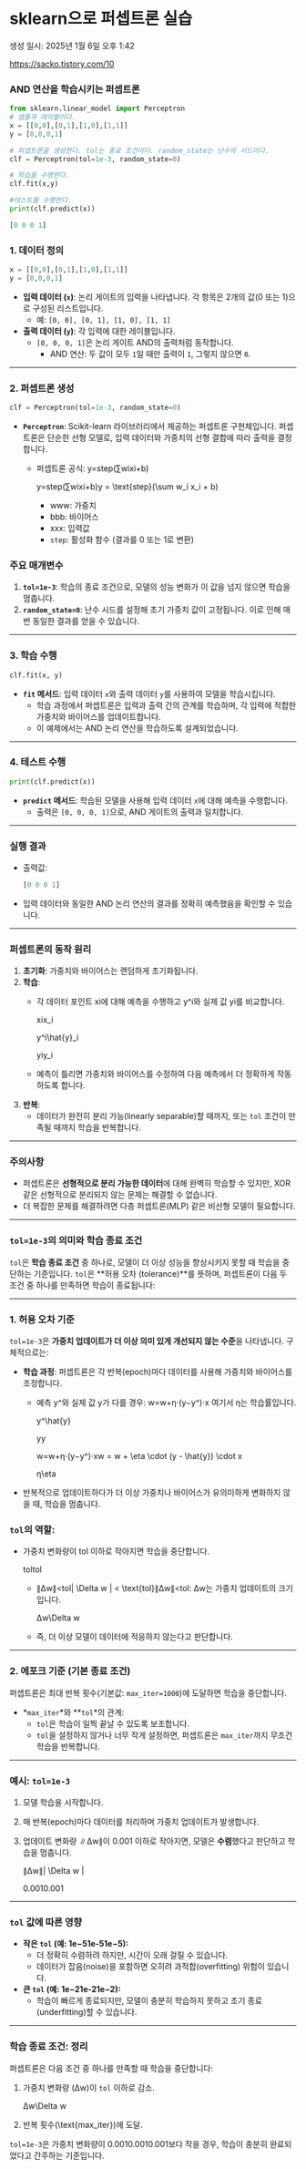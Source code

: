 # sklearn으로 퍼셉트론 실습

생성 일시: 2025년 1월 6일 오후 1:42

https://sacko.tistory.com/10

### AND 연산을 학습시키는 퍼셉트론

<aside>

```python
from sklearn.linear_model import Perceptron
# 샘플과 레이블이다.
x = [[0,0],[0,1],[1,0],[1,1]]
y = [0,0,0,1]

# 퍼셉트론을 생성한다. tol는 종료 조건이다. random_state는 난수의 시드이다.
clf = Perceptron(tol=1e-3, random_state=0)

# 학습을 수행한다.
clf.fit(x,y)

#테스트를 수행한다. 
print(clf.predict(x))
```

```python
[0 0 0 1]
```

</aside>

### 1. **데이터 정의**

```python
x = [[0,0],[0,1],[1,0],[1,1]]
y = [0,0,0,1]
```

- **입력 데이터 (`x`)**: 논리 게이트의 입력을 나타냅니다. 각 항목은 2개의 값(0 또는 1)으로 구성된 리스트입니다.
    - 예: `[0, 0], [0, 1], [1, 0], [1, 1]`
- **출력 데이터 (`y`)**: 각 입력에 대한 레이블입니다.
    - `[0, 0, 0, 1]`은 논리 게이트 AND의 출력처럼 동작합니다.
        - AND 연산: 두 값이 모두 `1`일 때만 출력이 `1`, 그렇지 않으면 `0`.

---

### 2. **퍼셉트론 생성**

```python
clf = Perceptron(tol=1e-3, random_state=0)
```

- **`Perceptron`**: Scikit-learn 라이브러리에서 제공하는 퍼셉트론 구현체입니다. 퍼셉트론은 단순한 선형 모델로, 입력 데이터와 가중치의 선형 결합에 따라 출력을 결정합니다.
    - 퍼셉트론 공식: y=step(∑wi​xi​+b)
        
        y=step(∑wixi+b)y = \text{step}(\sum w_i x_i + b)
        
        - www: 가중치
        - bbb: 바이어스
        - xxx: 입력값
        - `step`: 활성화 함수 (결과를 0 또는 1로 변환)

### 주요 매개변수

1. **`tol=1e-3`**: 학습의 종료 조건으로, 모델의 성능 변화가 이 값을 넘지 않으면 학습을 멈춥니다.
2. **`random_state=0`**: 난수 시드를 설정해 초기 가중치 값이 고정됩니다. 이로 인해 매번 동일한 결과를 얻을 수 있습니다.

---

### 3. **학습 수행**

```python
clf.fit(x, y)
```

- **`fit` 메서드**: 입력 데이터 `x`와 출력 데이터 `y`를 사용하여 모델을 학습시킵니다.
    - 학습 과정에서 퍼셉트론은 입력과 출력 간의 관계를 학습하며, 각 입력에 적합한 가중치와 바이어스를 업데이트합니다.
    - 이 예제에서는 AND 논리 연산을 학습하도록 설계되었습니다.

---

### 4. **테스트 수행**

```python
print(clf.predict(x))
```

- **`predict` 메서드**: 학습된 모델을 사용해 입력 데이터 `x`에 대해 예측을 수행합니다.
    - 출력은 `[0, 0, 0, 1]`으로, AND 게이트의 출력과 일치합니다.

---

### 실행 결과

- 출력값:
    
    ```python
    [0 0 0 1]
    ```
    
- 입력 데이터와 동일한 AND 논리 연산의 결과를 정확히 예측했음을 확인할 수 있습니다.

---

### 퍼셉트론의 동작 원리

1. **초기화**: 가중치와 바이어스는 랜덤하게 초기화됩니다.
2. **학습**:
    - 각 데이터 포인트 xi​에 대해 예측을 수행하고 y^​i​와 실제 값 yi​를 비교합니다.
        
        xix_i
        
        y^i\hat{y}_i
        
        yiy_i
        
    - 예측이 틀리면 가중치와 바이어스를 수정하여 다음 예측에서 더 정확하게 작동하도록 합니다.
3. **반복**:
    - 데이터가 완전히 분리 가능(linearly separable)할 때까지, 또는 `tol` 조건이 만족될 때까지 학습을 반복합니다.

---

### 주의사항

- 퍼셉트론은 **선형적으로 분리 가능한 데이터**에 대해 완벽히 학습할 수 있지만, XOR 같은 선형적으로 분리되지 않는 문제는 해결할 수 없습니다.
- 더 복잡한 문제를 해결하려면 다층 퍼셉트론(MLP) 같은 비선형 모델이 필요합니다.

---

### `tol=1e-3`의 의미와 학습 종료 조건

`tol`은 **학습 종료 조건** 중 하나로, 모델이 더 이상 성능을 향상시키지 못할 때 학습을 중단하는 기준입니다. `tol`은 **허용 오차 (tolerance)**를 뜻하며, 퍼셉트론이 다음 두 조건 중 하나를 만족하면 학습이 종료됩니다:

---

### 1. **허용 오차 기준**

`tol=1e-3`은 **가중치 업데이트가 더 이상 의미 있게 개선되지 않는 수준**을 나타냅니다. 구체적으로는:

- **학습 과정**: 퍼셉트론은 각 반복(epoch)마다 데이터를 사용해 가중치와 바이어스를 조정합니다.
    - 예측 y^​와 실제 값 y가 다를 경우:
    w=w+η⋅(y−y^​)⋅x
    여기서 η는 학습률입니다.
        
        y^\hat{y}
        
        yy
        
        w=w+η⋅(y−y^)⋅xw = w + \eta \cdot (y - \hat{y}) \cdot x
        
        η\eta
        
- 반복적으로 업데이트하다가 더 이상 가중치나 바이어스가 유의미하게 변화하지 않을 때, 학습을 멈춥니다.

### `tol`의 역할:

- 가중치 변화량이 tol 이하로 작아지면 학습을 중단합니다.
    
    toltol
    
    - ∥Δw∥<tol\| \Delta w \| < \text{tol}∥Δw∥<tol: Δw는 가중치 업데이트의 크기입니다.
        
        Δw\Delta w
        
    - 즉, 더 이상 모델이 데이터에 적응하지 않는다고 판단합니다.

---

### 2. **에포크 기준 (기본 종료 조건)**

퍼셉트론은 최대 반복 횟수(기본값: `max_iter=1000`)에 도달하면 학습을 중단합니다.

- *`max_iter`*와 **`tol`*의 관계:
    - `tol`은 학습이 일찍 끝날 수 있도록 보조합니다.
    - `tol`을 설정하지 않거나 너무 작게 설정하면, 퍼셉트론은 `max_iter`까지 무조건 학습을 반복합니다.

---

### 예시: `tol=1e-3`

1. 모델 학습을 시작합니다.
2. 매 반복(epoch)마다 데이터를 처리하며 가중치 업데이트가 발생합니다.
3. 업데이트 변화량 ∥Δw∥이 0.001 이하로 작아지면, 모델은 **수렴**했다고 판단하고 학습을 멈춥니다.
    
    ∥Δw∥\| \Delta w \|
    
    0.0010.001
    

---

### `tol` 값에 따른 영향

- **작은 `tol` (예: 1e−51e-51e−5):**
    - 더 정확히 수렴하려 하지만, 시간이 오래 걸릴 수 있습니다.
    - 데이터가 잡음(noise)을 포함하면 오히려 과적합(overfitting) 위험이 있습니다.
- **큰 `tol` (예: 1e−21e-21e−2):**
    - 학습이 빠르게 종료되지만, 모델이 충분히 학습하지 못하고 조기 종료(underfitting)할 수 있습니다.

---

### 학습 종료 조건: 정리

퍼셉트론은 다음 조건 중 하나를 만족할 때 학습을 중단합니다:

1. 가중치 변화량 (Δw)이 `tol` 이하로 감소.
    
    Δw\Delta w
    
2. 반복 횟수(\text{max_iter})에 도달.

`tol=1e-3`은 가중치 변화량이 0.0010.0010.001보다 작을 경우, 학습이 충분히 완료되었다고 간주하는 기준입니다.
